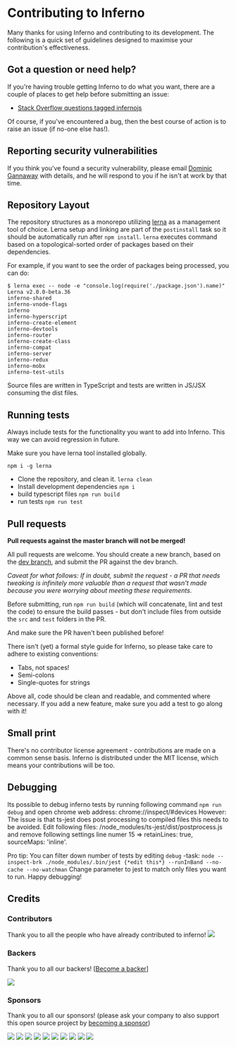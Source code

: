 Contributing to Inferno
==========================

Many thanks for using Inferno and contributing to its development. The following is a quick set of guidelines designed to maximise your contribution's effectiveness.

Got a question or need help?
----------------------------

If you're having trouble getting Inferno to do what you want, there are a couple of places to get help before submitting an issue:

* [Stack Overflow questions tagged infernojs](http://stackoverflow.com/questions/tagged/infernojs)

Of course, if you've encountered a bug, then the best course of action is to raise an issue (if no-one else has!).

Reporting security vulnerabilities
----------------------------------

If you think you've found a security vulnerability, please email [Dominic Gannaway](mailto:dg@domgan.com) with details, and he will respond to you if he isn't at work by that time.

Repository Layout
-----------------

The repository structures as a monorepo utilizing [lerna](https://github.com/lerna/lerna) as a management tool of choice. Lerna setup and linking are part of the `postinstall` task so it should be automatically
run after `npm install`. `lerna` executes command based on a topological-sorted order of packages based on their dependencies.

For example, if you want to see the order of packages being processed, you can do:
```
$ lerna exec -- node -e "console.log(require('./package.json').name)"
Lerna v2.0.0-beta.36
inferno-shared
inferno-vnode-flags
inferno
inferno-hyperscript
inferno-create-element
inferno-devtools
inferno-router
inferno-create-class
inferno-compat
inferno-server
inferno-redux
inferno-mobx
inferno-test-utils
```

Source files are written in TypeScript and tests are written in JS/JSX consuming the dist files.

Running tests
-------------
Always include tests for the functionality you want to add into Inferno. This way we can avoid regression in future.

Make sure you have lerna tool installed globally.

```
npm i -g lerna
```

- Clone the repository, and clean it. `lerna clean`
- Install development dependencies `npm i`
- build typescript files `npm run build`
- run tests `npm run test`


Pull requests
-------------


**Pull requests against the master branch will not be merged!**

All pull requests are welcome. You should create a new branch, based on the [dev branch](https://github.com/infernojs/inferno/tree/dev), and submit the PR against the dev branch.

*Caveat for what follows: If in doubt, submit the request - a PR that needs tweaking is infinitely more valuable than a request that wasn't made because you were worrying about meeting these requirements.*

Before submitting, run `npm run build` (which will concatenate, lint and test the code) to ensure the build passes - but don't include files from outside the `src` and `test` folders in the PR.

And make sure the PR haven't been published before!

There isn't (yet) a formal style guide for Inferno, so please take care to adhere to existing conventions:

* Tabs, not spaces!
* Semi-colons
* Single-quotes for strings

Above all, code should be clean and readable, and commented where necessary. If you add a new feature, make sure you add a test to go along with it!


Small print
-----------

There's no contributor license agreement - contributions are made on a common sense basis. Inferno is distributed under the MIT license, which means your contributions will be too.

Debugging
---------
Its possible to debug inferno tests by running following command `npm run debug` and open chrome web address: chrome://inspect/#devices
However: The issue is that ts-jest does post processing to compiled files this needs to be avoided.
Edit following files: /node_modules/ts-jest/dist/postprocess.js and remove following settings line numer 15 => retainLines: true, sourceMaps: 'inline'.

Pro tip: You can filter down number of tests by editing `debug` -task:
`node --inspect-brk ./node_modules/.bin/jest {*edit this*} --runInBand --no-cache --no-watchman`
Change parameter to jest to match only files you want to run.
Happy debugging!


## Credits


### Contributors

Thank you to all the people who have already contributed to inferno!
<a href="graphs/contributors"><img src="https://opencollective.com/inferno/contributors.svg?width=890" /></a>


### Backers

Thank you to all our backers! [[Become a backer](https://opencollective.com/inferno#backer)]

<a href="https://opencollective.com/inferno#backers" target="_blank"><img src="https://opencollective.com/inferno/backers.svg?width=890"></a>


### Sponsors

Thank you to all our sponsors! (please ask your company to also support this open source project by [becoming a sponsor](https://opencollective.com/inferno#sponsor))

<a href="https://opencollective.com/inferno/sponsor/0/website" target="_blank"><img src="https://opencollective.com/inferno/sponsor/0/avatar.svg"></a>
<a href="https://opencollective.com/inferno/sponsor/1/website" target="_blank"><img src="https://opencollective.com/inferno/sponsor/1/avatar.svg"></a>
<a href="https://opencollective.com/inferno/sponsor/2/website" target="_blank"><img src="https://opencollective.com/inferno/sponsor/2/avatar.svg"></a>
<a href="https://opencollective.com/inferno/sponsor/3/website" target="_blank"><img src="https://opencollective.com/inferno/sponsor/3/avatar.svg"></a>
<a href="https://opencollective.com/inferno/sponsor/4/website" target="_blank"><img src="https://opencollective.com/inferno/sponsor/4/avatar.svg"></a>
<a href="https://opencollective.com/inferno/sponsor/5/website" target="_blank"><img src="https://opencollective.com/inferno/sponsor/5/avatar.svg"></a>
<a href="https://opencollective.com/inferno/sponsor/6/website" target="_blank"><img src="https://opencollective.com/inferno/sponsor/6/avatar.svg"></a>
<a href="https://opencollective.com/inferno/sponsor/7/website" target="_blank"><img src="https://opencollective.com/inferno/sponsor/7/avatar.svg"></a>
<a href="https://opencollective.com/inferno/sponsor/8/website" target="_blank"><img src="https://opencollective.com/inferno/sponsor/8/avatar.svg"></a>
<a href="https://opencollective.com/inferno/sponsor/9/website" target="_blank"><img src="https://opencollective.com/inferno/sponsor/9/avatar.svg"></a>
